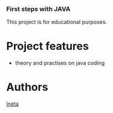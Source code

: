 ### First steps with JAVA

This project is for educational purposes.

# Project features
- theory and practises on java coding

# Authors
[Ineta](https://github.com/InetaVei)
